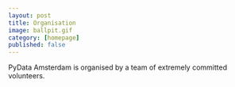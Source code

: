 ```yaml
---
layout: post
title: Organisation
image: ballpit.gif
category: [homepage]
published: false
---
```


PyData Amsterdam is organised by a team of extremely committed volunteers. 
